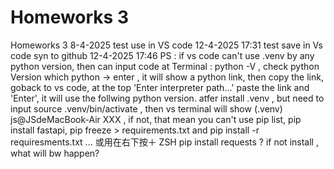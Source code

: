 # Homeworks 3
Homeworks 3 8-4-2025
test use in VS code 12-4-2025 17:31
test save in Vs code syn to github 12-4-2025 17:46
PS : if vs code can't use .venv by any python version, then can input code at Terminal :
python -V , check python Version
which python -> enter , it will show a python link, then copy the link, goback to vs code, at the top 'Enter interpreter path...' paste the link and 'Enter', it will use the follwing python version.
atfer install .venv , but need to input source .venv/bin/activate  , then vs terminal will show (.venv) js@JSdeMacBook-Air XXX , if not, that mean you can't use pip list, pip install fastapi, pip freeze > requirements.txt and pip install -r requiresments.txt ... 或用在右下按＋ ZSH
pip install requests ?  if not install , what will bw happen?



